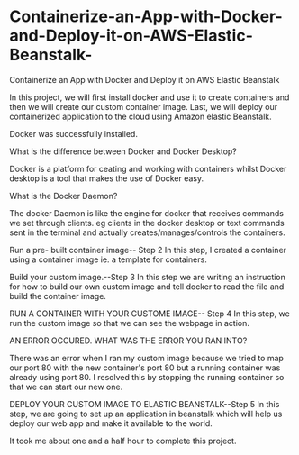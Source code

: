 # Containerize-an-App-with-Docker-and-Deploy-it-on-AWS-Elastic-Beanstalk-
Containerize an App with Docker and Deploy it on AWS Elastic Beanstalk 

In this project, we will first install docker and use it to create containers and then we will create our custom container image. Last, we will deploy our containerized application to the cloud using Amazon elastic Beanstalk.

Docker was successfully installed.

What is the difference between Docker and Docker Desktop?

Docker is a platform for ceating and working with containers whilst Docker desktop is a tool that makes the use of Docker easy.

What is the Docker Daemon?

The docker Daemon is like the engine for docker that receives commands we set through clients. eg clients in the docker desktop or text commands sent in the terminal and actually creates/manages/controls the containers.


Run a pre- built container image-- Step 2
In this step, I created a container using a container image ie. a template for containers.

Build your custom image.--Step 3
In this step we are writing an instruction for how to build our own custom image and tell docker to read the file and  build the container image.

RUN A CONTAINER WITH YOUR CUSTOME IMAGE-- Step 4
In this step, we run the custom image so that we can see the webpage in action.

AN ERROR OCCURED. 
WHAT WAS THE ERROR YOU RAN INTO?

There was an error when I ran my custom image because we tried to map our port 80 with the new container's port 80 but a running container was already using port 80.
I resolved this by stopping the running container so that we can start our new one.


DEPLOY YOUR CUSTOM IMAGE TO ELASTIC BEANSTALK--Step 5
In this step, we are going to set up an application in beanstalk which will help us deploy our web app and make it available to the world.

It took me about one and a half hour to complete this project.



















